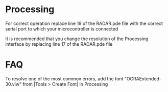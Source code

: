 # Processing

For correct operation replace line 19 of the RADAR.pde file with the correct serial port to which your microcontroller is connected

It is recommended that you change the resolution of the Processing interface by replacing line 17 of the RADAR.pde file

# FAQ

To resolve one of the most common errors, add the font "OCRAExtended-30.vlw" from |Tools > Create Font| in Processing
